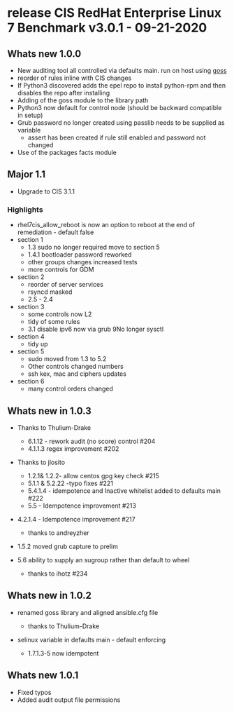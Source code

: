 # release CIS RedHat Enterprise Linux 7 Benchmark v3.0.1 - 09-21-2020

## Whats new 1.0.0

- New auditing tool all controlled via defaults main. run on host using [goss](https://github.com/aelsabbahy/goss)
- reorder of rules inline with CIS changes
- If Python3 discovered adds the epel repo to install python-rpm and then disables the repo after installing
- Adding of the goss module to the library path
- Python3 now default for control node (should be backward compatible in setup)
- Grub password no longer created using passlib needs to be supplied as variable
  - assert has been created if rule still enabled and password not changed
- Use of the packages facts module

## Major 1.1

- Upgrade to CIS 3.1.1

### Highlights

- rhel7cis_allow_reboot is now an option to reboot at the end of remediation - default false
- section 1
  - 1.3 sudo no longer required move to section 5
  - 1.4.1 bootloader password reworked
  - other groups changes increased tests
  - more controls for GDM
- section 2
  - reorder of server services
  - rsyncd masked
  - 2.5 - 2.4
- section 3
  - some controls now L2
  - tidy of some rules
  - 3.1 disable ipv6 now via grub 9No longer sysctl
- section 4
  - tidy up
- section 5
  - sudo moved from 1.3 to 5.2
  - Other controls changed numbers
  - ssh kex, mac and ciphers updates
- section 6
  - many control orders changed

## Whats new in 1.0.3

- Thanks to Thulium-Drake
  - 6.1.12 - rework audit (no score) control #204
  - 4.1.1.3 regex improvement #202

- Thanks to jlosito
  - 1.2.1& 1.2.2- allow centos gpg key check #215
  - 5.1.1 & 5.2.22 -typo fixes #221
  - 5.4.1.4 - idempotence and Inactive whitelist added to defaults main #222
  - 5.5 - Idempotence improvement #213

- 4.2.1.4 - Idempotence improvement #217
  - thanks to andreyzher

- 1.5.2 moved grub capture to prelim

- 5.6 ability to supply an sugroup rather than default to wheel
  - thanks to ihotz #234

## Whats new in 1.0.2

- renamed goss library and aligned ansible.cfg file
  - thanks to Thulium-Drake

- selinux variable in defaults main - default enforcing
  - 1.7.1.3-5 now idempotent

## Whats new 1.0.1

- Fixed typos
- Added audit output file permissions
